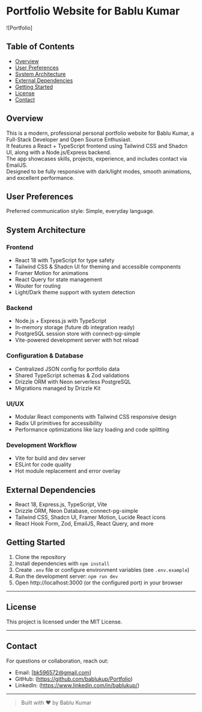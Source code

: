 # Portfolio Website for Bablu Kumar

![Portfolio]

## Table of Contents
- [Overview](#overview)
- [User Preferences](#user-preferences)
- [System Architecture](#system-architecture)
- [External Dependencies](#external-dependencies)
- [Getting Started](#getting-started)
- [License](#license)
- [Contact](#contact)

## Overview

This is a modern, professional personal portfolio website for Bablu Kumar, a Full-Stack Developer and Open Source Enthusiast.  
It features a React + TypeScript frontend using Tailwind CSS and Shadcn UI, along with a Node.js/Express backend.  
The app showcases skills, projects, experience, and includes contact via EmailJS.  
Designed to be fully responsive with dark/light modes, smooth animations, and excellent performance.

## User Preferences

Preferred communication style: Simple, everyday language.

## System Architecture

### Frontend
- React 18 with TypeScript for type safety
- Tailwind CSS & Shadcn UI for theming and accessible components
- Framer Motion for animations
- React Query for state management
- Wouter for routing
- Light/Dark theme support with system detection

### Backend
- Node.js + Express.js with TypeScript
- In-memory storage (future db integration ready)
- PostgreSQL session store with connect-pg-simple
- Vite-powered development server with hot reload

### Configuration & Database
- Centralized JSON config for portfolio data
- Shared TypeScript schemas & Zod validations
- Drizzle ORM with Neon serverless PostgreSQL
- Migrations managed by Drizzle Kit

### UI/UX
- Modular React components with Tailwind CSS responsive design
- Radix UI primitives for accessibility
- Performance optimizations like lazy loading and code splitting

### Development Workflow
- Vite for build and dev server
- ESLint for code quality
- Hot module replacement and error overlay

## External Dependencies

- React 18, Express.js, TypeScript, Vite
- Drizzle ORM, Neon Database, connect-pg-simple
- Tailwind CSS, Shadcn UI, Framer Motion, Lucide React icons
- React Hook Form, Zod, EmailJS, React Query, and more

## Getting Started

1. Clone the repository
2. Install dependencies with `npm install`
3. Create `.env` file or configure environment variables (see `.env.example`)
4. Run the development server: `npm run dev`
5. Open http://localhost:3000 (or the configured port) in your browser

---

## License

This project is licensed under the MIT License.

---

## Contact

For questions or collaboration, reach out:

- Email: [bk596572@gmail.com]
- GitHub: (https://github.com/bablukup/Portfolio)
- LinkedIn: (https://www.linkedin.com/in/bablukup/)

---

> Built with ❤️ by Bablu Kumar

